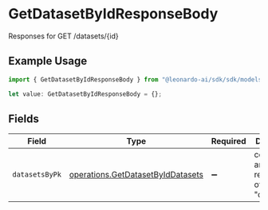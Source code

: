 # GetDatasetByIdResponseBody

Responses for GET /datasets/{id}

## Example Usage

```typescript
import { GetDatasetByIdResponseBody } from "@leonardo-ai/sdk/sdk/models/operations";

let value: GetDatasetByIdResponseBody = {};
```

## Fields

| Field                                                                                         | Type                                                                                          | Required                                                                                      | Description                                                                                   |
| --------------------------------------------------------------------------------------------- | --------------------------------------------------------------------------------------------- | --------------------------------------------------------------------------------------------- | --------------------------------------------------------------------------------------------- |
| `datasetsByPk`                                                                                | [operations.GetDatasetByIdDatasets](../../../sdk/models/operations/getdatasetbyiddatasets.md) | :heavy_minus_sign:                                                                            | columns and relationships of "datasets"                                                       |